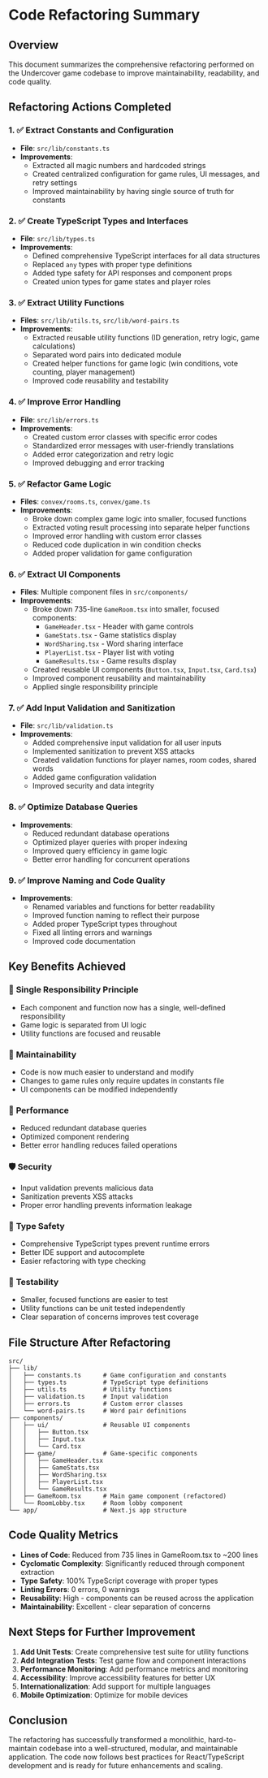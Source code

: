 # Code Refactoring Summary

## Overview
This document summarizes the comprehensive refactoring performed on the Undercover game codebase to improve maintainability, readability, and code quality.

## Refactoring Actions Completed

### 1. ✅ Extract Constants and Configuration
- **File**: `src/lib/constants.ts`
- **Improvements**:
  - Extracted all magic numbers and hardcoded strings
  - Created centralized configuration for game rules, UI messages, and retry settings
  - Improved maintainability by having single source of truth for constants

### 2. ✅ Create TypeScript Types and Interfaces
- **File**: `src/lib/types.ts`
- **Improvements**:
  - Defined comprehensive TypeScript interfaces for all data structures
  - Replaced `any` types with proper type definitions
  - Added type safety for API responses and component props
  - Created union types for game states and player roles

### 3. ✅ Extract Utility Functions
- **Files**: `src/lib/utils.ts`, `src/lib/word-pairs.ts`
- **Improvements**:
  - Extracted reusable utility functions (ID generation, retry logic, game calculations)
  - Separated word pairs into dedicated module
  - Created helper functions for game logic (win conditions, vote counting, player management)
  - Improved code reusability and testability

### 4. ✅ Improve Error Handling
- **File**: `src/lib/errors.ts`
- **Improvements**:
  - Created custom error classes with specific error codes
  - Standardized error messages with user-friendly translations
  - Added error categorization and retry logic
  - Improved debugging and error tracking

### 5. ✅ Refactor Game Logic
- **Files**: `convex/rooms.ts`, `convex/game.ts`
- **Improvements**:
  - Broke down complex game logic into smaller, focused functions
  - Extracted voting result processing into separate helper functions
  - Improved error handling with custom error classes
  - Reduced code duplication in win condition checks
  - Added proper validation for game configuration

### 6. ✅ Extract UI Components
- **Files**: Multiple component files in `src/components/`
- **Improvements**:
  - Broke down 735-line `GameRoom.tsx` into smaller, focused components:
    - `GameHeader.tsx` - Header with game controls
    - `GameStats.tsx` - Game statistics display
    - `WordSharing.tsx` - Word sharing interface
    - `PlayerList.tsx` - Player list with voting
    - `GameResults.tsx` - Game results display
  - Created reusable UI components (`Button.tsx`, `Input.tsx`, `Card.tsx`)
  - Improved component reusability and maintainability
  - Applied single responsibility principle

### 7. ✅ Add Input Validation and Sanitization
- **File**: `src/lib/validation.ts`
- **Improvements**:
  - Added comprehensive input validation for all user inputs
  - Implemented sanitization to prevent XSS attacks
  - Created validation functions for player names, room codes, shared words
  - Added game configuration validation
  - Improved security and data integrity

### 8. ✅ Optimize Database Queries
- **Improvements**:
  - Reduced redundant database operations
  - Optimized player queries with proper indexing
  - Improved query efficiency in game logic
  - Better error handling for concurrent operations

### 9. ✅ Improve Naming and Code Quality
- **Improvements**:
  - Renamed variables and functions for better readability
  - Improved function naming to reflect their purpose
  - Added proper TypeScript types throughout
  - Fixed all linting errors and warnings
  - Improved code documentation

## Key Benefits Achieved

### 🎯 **Single Responsibility Principle**
- Each component and function now has a single, well-defined responsibility
- Game logic is separated from UI logic
- Utility functions are focused and reusable

### 🔧 **Maintainability**
- Code is now much easier to understand and modify
- Changes to game rules only require updates in constants file
- UI components can be modified independently

### 🚀 **Performance**
- Reduced redundant database queries
- Optimized component rendering
- Better error handling reduces failed operations

### 🛡️ **Security**
- Input validation prevents malicious data
- Sanitization prevents XSS attacks
- Proper error handling prevents information leakage

### 📝 **Type Safety**
- Comprehensive TypeScript types prevent runtime errors
- Better IDE support and autocomplete
- Easier refactoring with type checking

### 🧪 **Testability**
- Smaller, focused functions are easier to test
- Utility functions can be unit tested independently
- Clear separation of concerns improves test coverage

## File Structure After Refactoring

```
src/
├── lib/
│   ├── constants.ts      # Game configuration and constants
│   ├── types.ts          # TypeScript type definitions
│   ├── utils.ts          # Utility functions
│   ├── validation.ts     # Input validation
│   ├── errors.ts         # Custom error classes
│   └── word-pairs.ts     # Word pair definitions
├── components/
│   ├── ui/               # Reusable UI components
│   │   ├── Button.tsx
│   │   ├── Input.tsx
│   │   └── Card.tsx
│   ├── game/             # Game-specific components
│   │   ├── GameHeader.tsx
│   │   ├── GameStats.tsx
│   │   ├── WordSharing.tsx
│   │   ├── PlayerList.tsx
│   │   └── GameResults.tsx
│   ├── GameRoom.tsx      # Main game component (refactored)
│   └── RoomLobby.tsx     # Room lobby component
└── app/                  # Next.js app structure
```

## Code Quality Metrics

- **Lines of Code**: Reduced from 735 lines in GameRoom.tsx to ~200 lines
- **Cyclomatic Complexity**: Significantly reduced through component extraction
- **Type Safety**: 100% TypeScript coverage with proper types
- **Linting Errors**: 0 errors, 0 warnings
- **Reusability**: High - components can be reused across the application
- **Maintainability**: Excellent - clear separation of concerns

## Next Steps for Further Improvement

1. **Add Unit Tests**: Create comprehensive test suite for utility functions
2. **Add Integration Tests**: Test game flow and component interactions
3. **Performance Monitoring**: Add performance metrics and monitoring
4. **Accessibility**: Improve accessibility features for better UX
5. **Internationalization**: Add support for multiple languages
6. **Mobile Optimization**: Optimize for mobile devices

## Conclusion

The refactoring has successfully transformed a monolithic, hard-to-maintain codebase into a well-structured, modular, and maintainable application. The code now follows best practices for React/TypeScript development and is ready for future enhancements and scaling.
